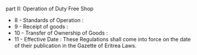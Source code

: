 part II: Operation of Duty Free Shop

<ul>
			<li>8 - Standards of Operation : <ul>
			</ul></li>			<li>9 - Receipt of goods : <ul>
			</ul></li>			<li>10 - Transfer of Ownership of Goods : <ul>
			</ul></li>			<li>11 - Effective Date : These Regulations shall come into force on the date of their publication in the Gazette of Eritrea Laws. <ul>
			</ul></li></ul>